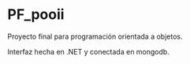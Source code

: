 # PF_pooii
Proyecto final para programación orientada a objetos.

Interfaz hecha en .NET y conectada en mongodb.

